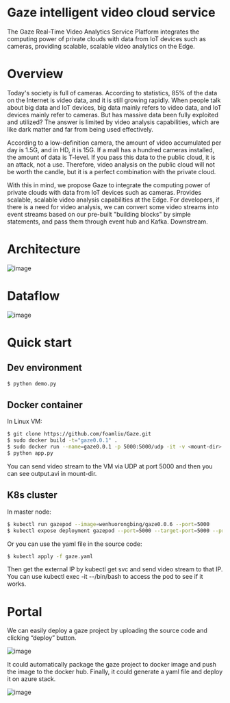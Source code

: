 # Gaze intelligent video cloud service
The Gaze Real-Time Video Analytics Service Platform integrates the computing power of private clouds with data from IoT devices such as cameras, providing scalable, scalable video analytics on the Edge.

# Overview
Today's society is full of cameras. According to statistics, 85% of the data on the Internet is video data, and it is still growing rapidly. When people talk about big data and IoT devices, big data mainly refers to video data, and IoT devices mainly refer to cameras. But has massive data been fully exploited and utilized? The answer is limited by video analysis capabilities, which are like dark matter and far from being used effectively.

According to a low-definition camera, the amount of video accumulated per day is 1.5G, and in HD, it is 15G. If a mall has a hundred cameras installed, the amount of data is T-level. If you pass this data to the public cloud, it is an attack, not a use. Therefore, video analysis on the public cloud will not be worth the candle, but it is a perfect combination with the private cloud.

With this in mind, we propose Gaze to integrate the computing power of private clouds with data from IoT devices such as cameras. Provides scalable, scalable video analysis capabilities at the Edge. For developers, if there is a need for video analysis, we can convert some video streams into event streams based on our pre-built "building blocks" by simple statements, and pass them through event hub and Kafka. Downstream.

# Architecture

![image](https://github.com/foamliu/Gaze/raw/master/images/architecture.svg?sanitize=true)

# Dataflow

![image](https://github.com/foamliu/Gaze/raw/master/images/dataflow.svg?sanitize=true)

# Quick start

## Dev environment
```bash
$ python demo.py
```

## Docker container
In Linux VM:
```bash
$ git clone https://github.com/foamliu/Gaze.git
$ sudo docker build -t="gaze0.0.1" . 
$ sudo docker run --name=gaze0.0.1 -p 5000:5000/udp -it -v <mount-dir>:/usr/src/gaze/output gaze0.0.1 /bin/bash
$ python app.py
```

You can send video stream to the VM via UDP at port 5000 and then you can see output.avi in mount-dir.

## K8s cluster
In master node:
```bash
$ kubectl run gazepod --image=wenhuorongbing/gaze0.0.6 --port=5000
$ kubectl expose deployment gazepod --port=5000 --target-port=5000 --protocol=UDP --type=LoadBalancer
```

Or you can use the yaml file in the source code:
```bash
$ kubectl apply -f gaze.yaml
```

Then get the external IP by kubectl get svc and send video stream to that IP.
You can use kubectl exec -it <pod-name>  --/bin/bash to access the pod to see if it works.

# Portal 

We can easily deploy a gaze project by uploading the source code and clicking “deploy” button.

![image](https://github.com/foamliu/Gaze/raw/master/images/upload.PNG)

It could automatically package the gaze project to docker image and push the image to the docker hub.
Finally, it could generate a yaml file and deploy it on azure stack.

![image](https://github.com/foamliu/Gaze/raw/master/images/homepage.PNG)


